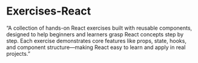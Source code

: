 # Exercises-React
“A collection of hands-on React exercises built with reusable components, designed to help beginners and learners grasp React concepts step by step. Each exercise demonstrates core features like props, state, hooks, and component structure—making React easy to learn and apply in real projects.”
